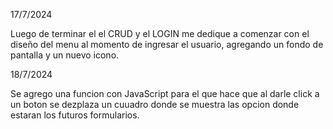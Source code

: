17/7/2024

Luego de terminar el el CRUD y el LOGIN me dedique a comenzar con el diseño del menu al momento de ingresar el usuario, agregando un fondo de pantalla y un nuevo icono.

18/7/2024

Se agrego una funcion con JavaScript para el que hace que al darle click a un boton se dezplaza un cuuadro donde se muestra las opcion donde estaran los futuros formularios.
